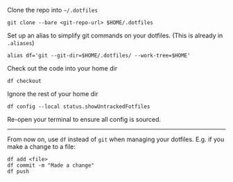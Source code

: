 Clone the repo into `~/.dotfiles`

```
git clone --bare <git-repo-url> $HOME/.dotfiles
```

Set up an alias to simplify git commands on your dotfiles. (This is already in `.aliases`)

```
alias df='git --git-dir=$HOME/.dotfiles/ --work-tree=$HOME'
```

Check out the code into your home dir

```
df checkout
```

Ignore the rest of your home dir

```
df config --local status.showUntrackedFotfiles
```

Re-open your terminal to ensure all config is sourced.

---

From now on, use `df` instead of `git` when managing your dotfiles. E.g. if you make a change to a file:

```
df add <file>
df commit -m "Made a change"
df push
```
